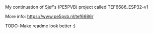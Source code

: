 My continuation of Sjef's (PE5PVB) project called TEF6686_ESP32-v1

More info: https://www.pe5pvb.nl/tef6686/

TODO: Make readme look better :)
